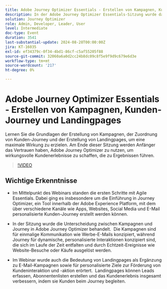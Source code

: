 ```yaml
---
title: Adobe Journey Optimizer Essentials - Erstellen von Kampagnen, Kunden-Journey und Landingpages
description: In der Adobe Journey Optimizer Essentials-Sitzung wurde das Erstellen von Kampagnen, das Zuordnen von Kunden-Journey und das Erstellen von Landingpages behandelt, wobei kanalübergreifend auf personalisierte Kundenerlebnisse Wert gelegt wurde.
solution: Journey Optimizer
role: Admin, Developer, Leader, User
level: Intermediate
doc-type: Event
duration: 3541
last-substantial-update: 2024-08-28T00:00:00Z
jira: KT-16035
exl-id: ef34379c-0f34-4bd1-86cf-c5af55205f88
source-git-commit: 32060a6a0d2cc24b8dc09c8f5e9f9d9c679e6d3e
workflow-type: tm+mt
source-wordcount: '217'
ht-degree: 0%

---
```


# Adobe Journey Optimizer Essentials - Erstellen von Kampagnen, Kunden-Journey und Landingpages

Lernen Sie die Grundlagen der Erstellung von Kampagnen, der Zuordnung von Kunden-Journey und der Erstellung von Landingpages, um eine maximale Wirkung zu erzielen. Am Ende dieser Sitzung werden Anfänger das Vertrauen haben, Adobe Journey Optimizer zu nutzen, um wirkungsvolle Kundenerlebnisse zu schaffen, die zu Ergebnissen führen.

>[!VIDEO](https://video.tv.adobe.com/v/3433000/?learn=on)

## Wichtige Erkenntnisse

* Im Mittelpunkt des Webinars standen die ersten Schritte mit Agile Essentials. Dabei ging es insbesondere um die Einführung in Journey Optimizer, ein Tool innerhalb der Adobe Experience Platform, mit dem über verschiedene Kanäle wie Apps, Websites, Social Media und E-Mail personalisierte Kunden-Journey erstellt werden können. &#x200B;

* In der Sitzung wurde die Unterscheidung zwischen Kampagnen und Journey in Adobe Journey Optimizer behandelt. &#x200B; Die Kampagnen sind für einmalige Kommunikation wie Werbe-E-Mails konzipiert, während Journey für dynamische, personalisierte Interaktionen konzipiert sind, die sich im Laufe der Zeit entfalten und durch Echtzeit-Ereignisse wie Website-Besuche oder Käufe ausgelöst werden. &#x200B;

* Im Webinar wurde auch die Bedeutung von Landingpages als Ergänzung zu E-Mail-Kampagnen sowie für personalisierte Ziele zur Förderung von Kundeninteraktion und -aktion erörtert. &#x200B; Landingpages können Leads erfassen, Abonnentenlisten erstellen und das Kundenerlebnis insgesamt verbessern, indem sie Kunden beim Journey begleiten. &#x200B;
